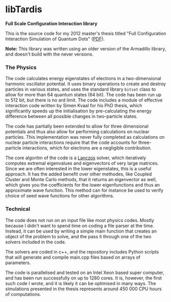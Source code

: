 # libTardis

**Full Scale Configuration Interaction library**

This is the source code for my 2012 master's thesis titled "Full Configuration Interaction Simulation of Quantum Dots"
([PDF](https://www.duo.uio.no/bitstream/handle/10852/34217/vkb-olsen.pdf)).

**Note:** This library was written using an older version of the Armadillo library, and doesn't build with the never versions.

### The Physics

The code calculates energy eigenstates of electrons in a two-dimensional harmonic oscillator potential. It uses binary
operations to create and destroy particles in various states, and uses the standard library `bitset` class to allow for
more than 64 quantum states (64 bit). The code has been run up to 512 bit, but there is no ard limit. The code includes
a module of effective interaction code written by Simen Kvaal for his PhD thesis, which significantly speeds up the
initialisation by pre-calculating the energy difference between all possible changes in two-particle states.

The code has partially been extended to allow for three dimensional potentials and thus also allow for performing
calculations on nuclear particles. This implementation was never fully completed as calculations on nuclear particle
interactions require that the code accounts for three-particle interactions, which for electrons are a negligible
contribution.

The core algoritm of the code is a [Lanczos](https://en.wikipedia.org/wiki/Lanczos_algorithm) solver, which iteratively
computes extremal eigenvalues and eigenvectors of very large matrices. Since we are often interested in the lower
eigenstates, this is a useful approach. It has the added benefit over other methodes, like Coupled Cluster and Monte
Carlo methods, that it returns an eigenvector as well, which gives you the coefficients for the lower eigenfunctions and
thus an approximate wave function. This method can for instance be used to verify choice of seed wave functions for
other algorithms.

### Technical

The code does not run on an input file like most physics codes. Mostly because I didn't want to spend time on coding a file
parser at the time. Instead, it can be used by writing a simple main function that creates an object of the problem to
solve, and the pass it through one of the two solvers included in the code.

The solvers are coded in c++, and the repository includes Python scripts that will generate and compile main.cpp files
based on arrays of parameters.

The code is parallelised and tested on an Intel Xeon based super computer, and has been run successfully on up to 1280
cores. It is, however, the first such code I wrote, and it is likely it can be optimised in many ways. The simulations
presented in the thesis represents around 450 000 CPU hours of computations.
